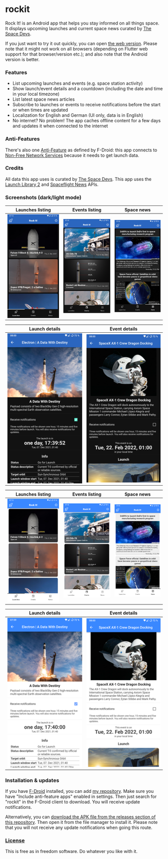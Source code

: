 # rockit
Rock It! is an Android app that helps you stay informed on all things space. It displays upcoming launches and current space news curated by [The Space Devs](https://thespacedevs.com/).

If you just want to try it out quickly, you can open [the web version](https://rockit.010.one/). Please note that it might not work on all browsers (depending on Flutter web support for that browser/version etc.); and also note that the Android version is better.


### Features
- List upcoming launches and events (e.g. space station activity)
- Show launch/event details and a countdown (including the date and time in your local timezone)
- List latest space news articles
- Subscribe to launches or events to receive notifications before the start or when times are updated
- Localization for English and German (UI only, data is in English)
- No internet? No problem! The app caches offline content for a few days and updates it when connected to the internet

### Anti-Features
There's also one [Anti-Feature](https://f-droid.org/wiki/page/AntiFeatures) as defined by F-Droid: this app connects to [Non-Free Network Services](https://f-droid.org/docs/Anti-Features/#NonFreeNet) because it needs to get launch data.

### Credits
All data this app uses is curated by [The Space Devs](https://thespacedevs.com/). This app uses the [Launch Library 2](https://thespacedevs.com/llapi) and [Spaceflight News](https://thespacedevs.com/snapi) APIs.

### Screenshots (dark/light mode)
|                        Launches listing                        |                   Events listing                    |                        Space news                        |
| :------------------------------------------------------------: | :-------------------------------------------------: | :------------------------------------------------------: |
| ![Launch listing](.github/screenshots/d-launches.png) | ![Events listing](.github/screenshots/d-events.png) | ![News listing](.github/screenshots/d-news.png) |

|                   Launch details                    |                   Event details                   |
| :-------------------------------------------------: | :-----------------------------------------------: |
| ![Launch details](.github/screenshots/d-launch.png) | ![Event details](.github/screenshots/d-event.png) |

|                        Launches listing                        |                   Events listing                    |                        Space news                        |
| :------------------------------------------------------------: | :-------------------------------------------------: | :------------------------------------------------------: |
| ![Launch listing](.github/screenshots/l-launches.png) | ![Events listing](.github/screenshots/l-events.png) | ![News listing](.github/screenshots/l-news.png) |

|                   Launch details                    |                   Event details                   |
| :-------------------------------------------------: | :-----------------------------------------------: |
| ![Launch details](.github/screenshots/l-launch.png) | ![Event details](.github/screenshots/l-event.png) |




### Installation & updates
If you have [F-Droid](https://f-droid.org/) installed, you can add [my repository](https://github.com/xarantolus/fdroid). Make sure you have "Include anti-feature apps" enabled in settings. Then just search for "rockit" in the F-Droid client to download. You will receive update notifications.

Alternatively, you can [download the APK file from the releases section of this repository](https://github.com/xarantolus/rockit/releases/latest). Then open it from the file manager to install it. Please note that you will not receive any update notifications when going this route.


### [License](LICENSE)
This is free as in freedom software. Do whatever you like with it.
